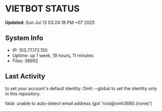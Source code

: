 # VIETBOT STATUS
**Updated**: Sun Jul 13 03:24:18 PM +07 2025

## System Info
- IP: 103.77.172.150
- Uptime: up 1 week, 19 hours, 11 minutes
- Files: 38692

## Last Activity

to set your account's default identity.
Omit --global to set the identity only in this repository.

fatal: unable to auto-detect email address (got 'root@vinh3690.(none)')
